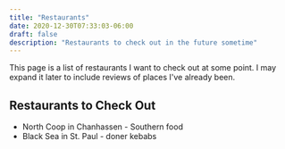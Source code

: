 ```yaml
---
title: "Restaurants"
date: 2020-12-30T07:33:03-06:00
draft: false
description: "Restaurants to check out in the future sometime"
---
```


This page is a list of restaurants I want to check out at some point. I may expand it later to include reviews
of places I've already been.

## Restaurants to Check Out

- North Coop in Chanhassen - Southern food
- Black Sea in St. Paul - doner kebabs
